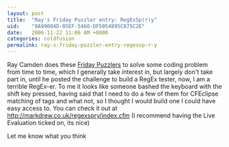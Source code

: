 ```yaml
---
layout: post
title:  "Ray's Friday Puzzler entry: RegExSp(r)y"
uid:	"8A99004D-05EF-5460-DF5054895C875C2E"
date:   2006-11-22 11:06 AM +0000
categories: coldfusion
permalink: ray-s-friday-puzzler-entry-regexsp-r-y
---
```

Ray Camden does these <a href="http://ray.camdenfamily.com/index.cfm?mode=search&amp;search=Friday%20Puzzler">Friday Puzzlers</a> to solve some coding problem from time to time, which I generally take interest in, but largely don't take part in, until he posted the challenge to build a RegEx tester, now, I am a terrible RegEx-er. To me it looks like someone bashed the keyboard with the shift key pressed, having said that I need to do a few of them for CFEclipse matching of tags and what not, so I thought I would build one I could have easy access to. You can check it out at <a href="http://markdrew.co.uk/regexspry/index.cfm">http://markdrew.co.uk/regexspry/index.cfm</a> (I recommend having the Live Evaluation ticked on, its nice)

Let me know what you think